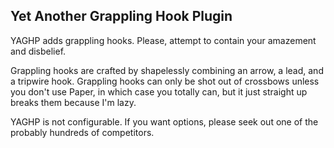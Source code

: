 ## Yet Another Grappling Hook Plugin
YAGHP adds grappling hooks. Please, attempt to contain your amazement and disbelief.

Grappling hooks are crafted by shapelessly combining an arrow, a lead, and a tripwire hook. Grappling hooks can only be shot out of crossbows unless you don't use Paper, in which case you totally can, but it just straight up breaks them because I'm lazy.

YAGHP is not configurable. If you want options, please seek out one of the probably hundreds of competitors.
